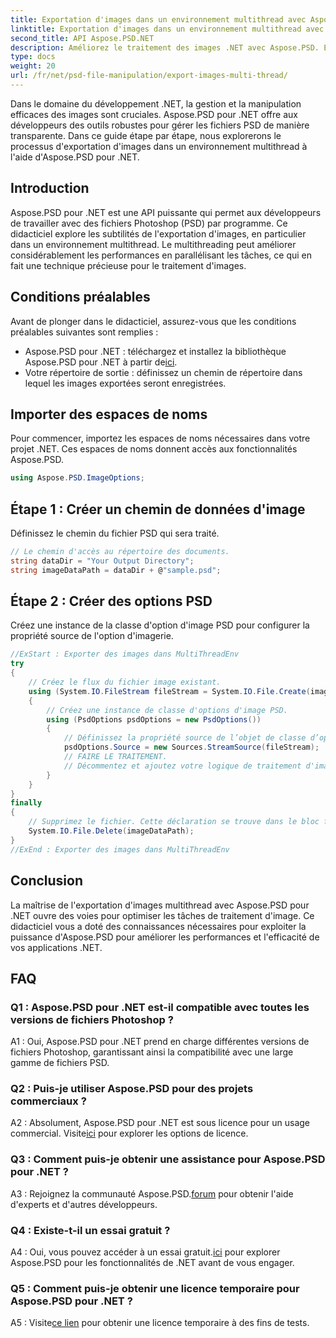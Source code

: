 ```yaml
---
title: Exportation d'images dans un environnement multithread avec Aspose.PSD pour .NET
linktitle: Exportation d'images dans un environnement multithread avec Aspose.PSD pour .NET
second_title: API Aspose.PSD.NET
description: Améliorez le traitement des images .NET avec Aspose.PSD. Exportez des images dans un environnement multithread. Améliorez les performances et l’efficacité sans effort.
type: docs
weight: 20
url: /fr/net/psd-file-manipulation/export-images-multi-thread/
---
```

Dans le domaine du développement .NET, la gestion et la manipulation efficaces des images sont cruciales. Aspose.PSD pour .NET offre aux développeurs des outils robustes pour gérer les fichiers PSD de manière transparente. Dans ce guide étape par étape, nous explorerons le processus d'exportation d'images dans un environnement multithread à l'aide d'Aspose.PSD pour .NET.
## Introduction
Aspose.PSD pour .NET est une API puissante qui permet aux développeurs de travailler avec des fichiers Photoshop (PSD) par programme. Ce didacticiel explore les subtilités de l'exportation d'images, en particulier dans un environnement multithread. Le multithreading peut améliorer considérablement les performances en parallélisant les tâches, ce qui en fait une technique précieuse pour le traitement d'images.
## Conditions préalables
Avant de plonger dans le didacticiel, assurez-vous que les conditions préalables suivantes sont remplies :
-  Aspose.PSD pour .NET : téléchargez et installez la bibliothèque Aspose.PSD pour .NET à partir de[ici](https://releases.aspose.com/psd/net/).
- Votre répertoire de sortie : définissez un chemin de répertoire dans lequel les images exportées seront enregistrées.
## Importer des espaces de noms
Pour commencer, importez les espaces de noms nécessaires dans votre projet .NET. Ces espaces de noms donnent accès aux fonctionnalités Aspose.PSD.
```csharp
using Aspose.PSD.ImageOptions;

```
## Étape 1 : Créer un chemin de données d'image
Définissez le chemin du fichier PSD qui sera traité.
```csharp
// Le chemin d'accès au répertoire des documents.
string dataDir = "Your Output Directory";
string imageDataPath = dataDir + @"sample.psd";
```
## Étape 2 : Créer des options PSD
Créez une instance de la classe d'option d'image PSD pour configurer la propriété source de l'option d'imagerie.
```csharp
//ExStart : Exporter des images dans MultiThreadEnv
try
{
    // Créez le flux du fichier image existant.
    using (System.IO.FileStream fileStream = System.IO.File.Create(imageDataPath))
    {
        // Créez une instance de classe d'options d'image PSD.
        using (PsdOptions psdOptions = new PsdOptions())
        {
            // Définissez la propriété source de l’objet de classe d’option d’imagerie.
            psdOptions.Source = new Sources.StreamSource(fileStream);
            // FAIRE LE TRAITEMENT.
            // Décommentez et ajoutez votre logique de traitement d'image ici.
        }
    }
}
finally
{
    // Supprimez le fichier. Cette déclaration se trouve dans le bloc final pour garantir une élimination appropriée des ressources.
    System.IO.File.Delete(imageDataPath);
}
//ExEnd : Exporter des images dans MultiThreadEnv
```
## Conclusion
La maîtrise de l'exportation d'images multithread avec Aspose.PSD pour .NET ouvre des voies pour optimiser les tâches de traitement d'image. Ce didacticiel vous a doté des connaissances nécessaires pour exploiter la puissance d'Aspose.PSD pour améliorer les performances et l'efficacité de vos applications .NET.

## FAQ

### Q1 : Aspose.PSD pour .NET est-il compatible avec toutes les versions de fichiers Photoshop ?

A1 : Oui, Aspose.PSD pour .NET prend en charge différentes versions de fichiers Photoshop, garantissant ainsi la compatibilité avec une large gamme de fichiers PSD.

### Q2 : Puis-je utiliser Aspose.PSD pour des projets commerciaux ?

 A2 : Absolument, Aspose.PSD pour .NET est sous licence pour un usage commercial. Visite[ici](https://purchase.aspose.com/buy) pour explorer les options de licence.

### Q3 : Comment puis-je obtenir une assistance pour Aspose.PSD pour .NET ?

 A3 : Rejoignez la communauté Aspose.PSD.[forum](https://forum.aspose.com/c/psd/34) pour obtenir l'aide d'experts et d'autres développeurs.

### Q4 : Existe-t-il un essai gratuit ?

 A4 : Oui, vous pouvez accéder à un essai gratuit.[ici](https://releases.aspose.com/) pour explorer Aspose.PSD pour les fonctionnalités de .NET avant de vous engager.

### Q5 : Comment puis-je obtenir une licence temporaire pour Aspose.PSD pour .NET ?

 A5 : Visite[ce lien](https://purchase.aspose.com/temporary-license/) pour obtenir une licence temporaire à des fins de tests.